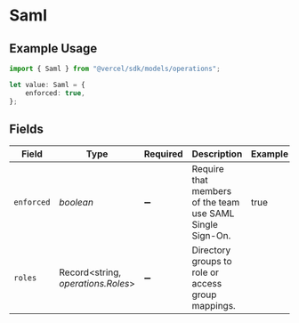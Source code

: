 # Saml

## Example Usage

```typescript
import { Saml } from "@vercel/sdk/models/operations";

let value: Saml = {
    enforced: true,
};
```

## Fields

| Field                                                     | Type                                                      | Required                                                  | Description                                               | Example                                                   |
| --------------------------------------------------------- | --------------------------------------------------------- | --------------------------------------------------------- | --------------------------------------------------------- | --------------------------------------------------------- |
| `enforced`                                                | *boolean*                                                 | :heavy_minus_sign:                                        | Require that members of the team use SAML Single Sign-On. | true                                                      |
| `roles`                                                   | Record<string, *operations.Roles*>                        | :heavy_minus_sign:                                        | Directory groups to role or access group mappings.        |                                                           |